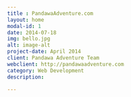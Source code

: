 ```yaml
---
title : PandawaAdventure.com
layout: home
modal-id: 1
date: 2014-07-18
img: bello.jpg
alt: image-alt
project-date: April 2014
client: Pandawa Adventure Team
webclient: http://pandawaadventure.com
category: Web Development
description: 

---
```

